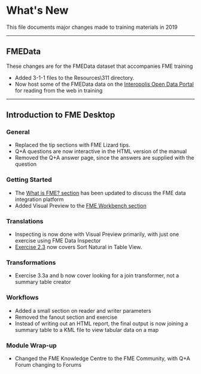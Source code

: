 # What's New

This file documents major changes made to training materials in 2019

---

## FMEData

These changes are for the FMEData dataset that accompanies FME training

- Added 3-1-1 files to the Resources\\311 directory.
- Now host some of the FMEData data on the [Interopolis Open Data Portal](fme.ly/interopolis) for reading from the web in training

---

## Introduction to FME Desktop

### General

- Replaced the tip sections with FME Lizard tips.
- Q+A questions are now interactive in the HTML version of the manual
- Removed the Q+A answer page, since the answers are supplied with the question

### Getting Started

- The [What is FME? section](..\1.getting-started\1.02.what-is-fme.md) has been updated to discuss the FME data integration platform
- Added Visual Preview to the [FME Workbench section](..\1.getting-started\1.04.fme-workbench.md)

### Translations

- Inspecting is now done with Visual Preview primarily, with just one exercise using FME Data Inspector
- [Exercise 2.3](2.translations\2.07.ex2.3.md) now covers Sort Natural in Table View.

### Transformations

- Exercise 3.3a and b now cover looking for a join transformer, not a summary table creator

### Workflows

- Added a small section on reader and writer parameters
- Removed the fanout section and exercise
- Instead of writing out an HTML report, the final output is now joining a summary table to a KML file to view tabular data on a map

### Module Wrap-up

- Changed the FME Knowledge Centre to the FME Community, with Q+A Forum changing to Forums

